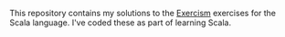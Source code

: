 This repository contains my solutions to the [Exercism](http://exercism.io/)
exercises for the Scala language. I've coded these as part of learning Scala.